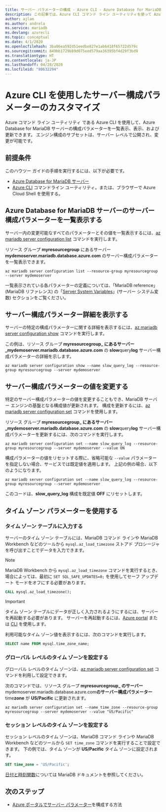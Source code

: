 ```yaml
---
title: サーバー パラメーターの構成 - Azure CLI - Azure Database for MariaDB
description: この記事では、Azure CLI コマンド ライン ユーティリティを使って Azure Database for MariaDB のサービス パラメーターを構成する方法について説明します。
author: ajlam
ms.author: andrela
ms.service: mariadb
ms.devlang: azurecli
ms.topic: conceptual
ms.date: 4/1/2020
ms.openlocfilehash: 3ba06ea592d51eedbe827e1ab6418f65722d579c
ms.sourcegitcommit: 849bb1729b89d075eed579aa36395bf4d29f3bd9
ms.translationtype: HT
ms.contentlocale: ja-JP
ms.lasthandoff: 04/28/2020
ms.locfileid: "80632294"
---
```

# <a name="customize-server-configuration-parameters-by-using-azure-cli"></a>Azure CLI を使用したサーバー構成パラメーターのカスタマイズ
Azure コマンド ライン ユーティリティ である Azure CLI を使用して、Azure Database for MariaDB サーバーの構成パラメーターを一覧表示、表示、および更新できます。 エンジン構成のサブセットは、サーバー レベルで公開され、変更が可能です。

## <a name="prerequisites"></a>前提条件
このハウツー ガイドの手順を実行するには、以下が必要です。
- [Azure Database for MariaDB サーバー](quickstart-create-mariadb-server-database-using-azure-cli.md)
- [Azure CLI](/cli/azure/install-azure-cli) コマンドライン ユーティリティ。または、ブラウザーで Azure Cloud Shell を使用する。

## <a name="list-server-configuration-parameters-for-azure-database-for-mariadb-server"></a>Azure Database for MariaDB サーバーのサーバー構成パラメーターを一覧表示する
サーバー内の変更可能なすべてのパラメーターとその値を一覧表示するには、[az mariadb server configuration list](/cli/azure/mariadb/server/configuration#az-mariadb-server-configuration-list) コマンドを実行します。

リソース グループ **myresourcegroup** にあるサーバー **mydemoserver.mariadb.database.azure.com** のサーバー構成パラメーターを一覧表示できます。
```azurecli-interactive
az mariadb server configuration list --resource-group myresourcegroup --server mydemoserver
```

一覧表示されている各パラメーターの定義については、「MariaDB reference」(MariaDB リファレンス) の「[Server System Variables](https://mariadb.com/kb/en/library/server-system-variables/)」(サーバー システム変数) セクションをご覧ください。

## <a name="show-server-configuration-parameter-details"></a>サーバー構成パラメーター詳細を表示する
サーバーの特定の構成パラメーターに関する詳細を表示するには、[az mariadb server configuration show](/cli/azure/mariadb/server/configuration#az-mariadb-server-configuration-show) コマンドを実行します。

この例は、リソース グループ **myresourcegroup\_ にあるサーバー \_mydemoserver.mariadb.database.azure.com** の **slow**query**log** サーバー構成パラメーターの詳細を示します。
```azurecli-interactive
az mariadb server configuration show --name slow_query_log --resource-group myresourcegroup --server mydemoserver
```

## <a name="modify-a-server-configuration-parameter-value"></a>サーバー構成パラメーターの値を変更する
特定のサーバー構成パラメーターの値を変更することもでき、MariaDB サーバー エンジンの基盤となる構成値が更新されます。 構成を更新するには、[az mariadb server configuration set](/cli/azure/mariadb/server/configuration#az-mariadb-server-configuration-set) コマンドを使用します。 

リソース グループ **myresourcegroup\_ にあるサーバー \_mydemoserver.mariadb.database.azure.com** の **slow**query**log** サーバー構成パラメーターを更新するには、次のコマンドを実行します。
```azurecli-interactive
az mariadb server configuration set --name slow_query_log --resource-group myresourcegroup --server mydemoserver --value ON
```

構成パラメーターの値をリセットする際に、省略可能な `--value` パラメーターを指定しない場合、サービスでは既定値を適用します。 上記の例の場合、以下のようになります。
```azurecli-interactive
az mariadb server configuration set --name slow_query_log --resource-group myresourcegroup --server mydemoserver
```

このコードは、**slow\_query\_log** 構成を既定値 **OFF** にリセットします。 

## <a name="working-with-the-time-zone-parameter"></a>タイム ゾーン パラメーターを使用する

### <a name="populating-the-time-zone-tables"></a>タイム ゾーン テーブルに入力する

サーバーのタイム ゾーン テーブルには、MariaDB コマンド ラインや MariaDB Workbench などのツールから `mysql.az_load_timezone` ストアド プロシージャを呼び出すことでデータを入力できます。

> [!NOTE]
> MariaDB Workbench から `mysql.az_load_timezone` コマンドを実行するとき、場合によっては、最初に `SET SQL_SAFE_UPDATES=0;` を使用してセーフ アップデート モードをオフにする必要があります。

```sql
CALL mysql.az_load_timezone();
```

> [!IMPORTANT]
> タイム ゾーン テーブルにデータが正しく入力されるようにするには、サーバーを再起動する必要があります。 サーバーを再起動するには、[Azure portal](howto-restart-server-portal.md) または [CLI](howto-restart-server-cli.md) を使用します。

利用可能なタイム ゾーン値を表示するには、次のコマンドを実行します。

```sql
SELECT name FROM mysql.time_zone_name;
```

### <a name="setting-the-global-level-time-zone"></a>グローバル レベルのタイム ゾーンを設定する

グローバル レベルのタイム ゾーンは、[az mariadb server configuration set](/cli/azure/mariadb/server/configuration#az-mariadb-server-configuration-set) コマンドを利用して設定できます。

次のコマンドでは、リソース グループ **myresourcegroup\_ のサーバー** mydemoserver.mariadb.database.azure.com**のサーバー構成パラメーター**time**zone** が **US/Pacific** に更新されます。

```azurecli-interactive
az mariadb server configuration set --name time_zone --resource-group myresourcegroup --server mydemoserver --value "US/Pacific"
```

### <a name="setting-the-session-level-time-zone"></a>セッション レベルのタイム ゾーンを設定する

セッション レベルのタイム ゾーンは、MariaDB コマンド ラインや MariaDB Workbench などのツールから `SET time_zone` コマンドを実行することで設定できます。 下の例では、タイム ゾーンが **US/Pacific** タイム ゾーンに設定されます。  

```sql
SET time_zone = 'US/Pacific';
```

[日付と時刻関数](https://mariadb.com/kb/en/library/date-time-functions/)については MariaDB ドキュメントを参照してください。

## <a name="next-steps"></a>次のステップ

- [Azure ポータルでサーバー パラメーター](howto-server-parameters.md)を構成する方法
